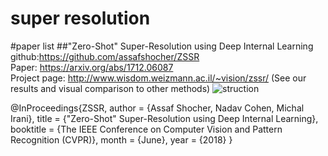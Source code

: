 super resolution
=

#paper list
##"Zero-Shot" Super-Resolution using Deep Internal Learning
github:https://github.com/assafshocher/ZSSR<br>
Paper: https://arxiv.org/abs/1712.06087<br>
Project page: http://www.wisdom.weizmann.ac.il/~vision/zssr/ (See our results and visual comparison to other methods)<bt>
![struction](https://github.com/assafshocher/ZSSR/raw/master/figs/sketch.png)<br>

@InProceedings{ZSSR,
  author = {Assaf Shocher, Nadav Cohen, Michal Irani},
  title = {"Zero-Shot" Super-Resolution using Deep Internal Learning},
  booktitle = {The IEEE Conference on Computer Vision and Pattern Recognition (CVPR)},
  month = {June},
  year = {2018}
}<br>




